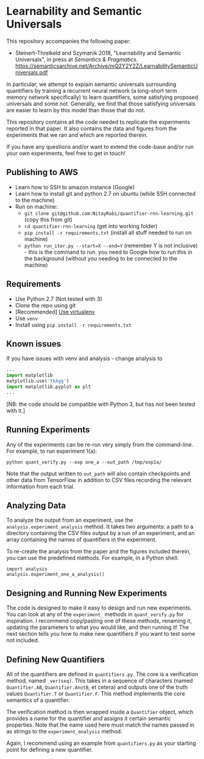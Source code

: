 # Learnability and Semantic Universals

This repository accompanies the following paper:
* Steinert-Threlkeld and Szymanik 2018, "Learnability and Semantic Universals", in press at _Semantics & Pragmatics_. https://semanticsarchive.net/Archive/mQ2Y2Y2Z/LearnabilitySemanticUniversals.pdf

In particular, we attempt to explain semantic universals surrounding quantifiers by training a recurrent neural network (a long-short term memory network specifically) to learn quantifiers, some satisfying proposed universals and some not.  Generally, we find that those satisfying universals are easier to learn by this model than those that do not.  

This repository contains all the code needed to replicate the experiments reported in that paper.  It also contains the data and figures from the experiments that we ran and which are reported therein.

If you have any questions and/or want to extend the code-base and/or run your own experiments, feel free to get in touch!

## Publishing to AWS

- Learn how to SSH to amazon instance (Google)
- Learn how to install git and python 2.7 on ubuntu (while SSH connected to the machine)
- Run on machine: 
  - `git clone git@github.com:NitayRabi/quantifier-rnn-learning.git` (copy this from git)
  - `cd quantifier-rnn-learning` (get into working folder)
  - `pip install -r requirements.txt` (install all stuff needed to run on machine)
  - `python run_iter.py --start=X --end=Y` (remember Y is not inclusive) - this is the command to run. you need to Google how to run this in the background (without you needing to be connected to the machine)

## Requirements

- Use Python 2.7 (Not tested with 3)
- Clone the repo using git
- [Recommended] [Use virtualenv](https://help.dreamhost.com/hc/en-us/articles/215489338-Installing-and-using-virtualenv-with-Python-2)
- Use `venv`
- Install using `pip install -r requirements.txt`

## Known issues 

If you have issues with venv and analysis - change analysis to 

```python
...
import matplotlib
matplotlib.use('TkAgg')
import matplotlib.pyplot as plt
...
```

[NB:  the code should be compatible with Python 3, but has not been tested with it.]

## Running Experiments

Any of the experiments can be re-run very simply from the command-line.  For example, to run experiment 1(a):

```
python quant_verify.py --exp one_a --out_path /tmp/exp1a/
```

Note that the output written to `out_path` will also contain checkpoints and other data from TensorFlow in addition to CSV files recording the relevant information from each trial.

## Analyzing Data

To analyze the output from an experiment, use the `analysis.experiment_analysis` method.  It takes two arguments: a path to a directory containing the CSV files output by a run of an experiment, and an array containing the names of quantifiers in the experiment.

To re-create the analysis from the paper and the figures included therein, you can use the predefined methods.  For example, in a Python shell:

```
import analysis
analysis.experiment_one_a_analysis()
```

## Designing and Running New Experiments

The code is designed to make it easy to design and run new experiments.  You can look at any of the `experiment_` methods in `quant_verify.py` for inspiration.  I recommend copy/pasting one of these methods, renaming it, updating the parameters to what you would like, and then running it!  The next section tells you how to make new quantifiers if you want to test some not included.

## Defining New Quantifiers

All of the quantifiers are defined in `quantifiers.py`.  The core is a verification method, named `_ver(seq)`.  This takes in a sequence of characters (named `Quantifier.AB`, `Quantifier.AnotB`, et cetera) and outputs one of the truth values `Quantifier.T` or `Quantifier.F`.  This method implements the core semantics of a quantifier.

The verification method is then wrapped inside a `Quantifier` object, which provides a name for the quantifier and assigns it certain semantic properties.  Note that the name used here must match the names passed in as strings to the `experiment_analysis` method.

Again, I recommend using an example from `quantifiers.py` as your starting point for defining a new quantifier.
